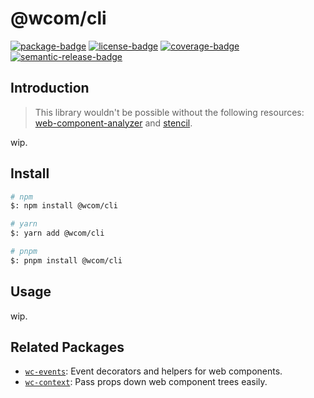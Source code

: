 # @wcom/cli

[![package-badge]][package]
[![license-badge]][license]
[![coverage-badge]][coverage]
[![semantic-release-badge]][semantic-release]

[package]: https://www.npmjs.com/package/@wcom/cli
[package-badge]: https://img.shields.io/npm/v/@wcom/cli
[license]: https://github.com/mihar-22/wc-cli/blob/master/LICENSE
[license-badge]: https://img.shields.io/github/license/mihar-22/wc-cli
[coverage]: https://codecov.io/github/mihar-22/wc-cli
[coverage-badge]: https://img.shields.io/codecov/c/github/mihar-22/wc-cli.svg
[semantic-release]: https://github.com/semantic-release/semantic-release
[semantic-release-badge]: https://img.shields.io/badge/%20%20%F0%9F%93%A6%F0%9F%9A%80-semantic--release-e10079.svg

## Introduction

> This library wouldn't be possible without the following resources: [web-component-analyzer](https://github.com/runem/web-component-analyzer) and [stencil](https://github.com/ionic-team/stencil).

wip.

## Install

```bash
# npm
$: npm install @wcom/cli

# yarn
$: yarn add @wcom/cli

# pnpm
$: pnpm install @wcom/cli
```

## Usage

wip.

## Related Packages

- [`wc-events`](https://github.com/mihar-22/wc-events): Event decorators and helpers for web components.
- [`wc-context`](https://github.com/mihar-22/wc-context): Pass props down web component trees easily. 